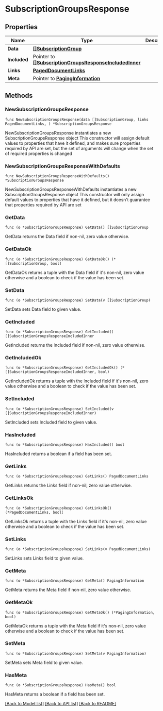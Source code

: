 # SubscriptionGroupsResponse

## Properties

Name | Type | Description | Notes
------------ | ------------- | ------------- | -------------
**Data** | [**[]SubscriptionGroup**](SubscriptionGroup.md) |  | 
**Included** | Pointer to [**[]SubscriptionGroupsResponseIncludedInner**](SubscriptionGroupsResponseIncludedInner.md) |  | [optional] 
**Links** | [**PagedDocumentLinks**](PagedDocumentLinks.md) |  | 
**Meta** | Pointer to [**PagingInformation**](PagingInformation.md) |  | [optional] 

## Methods

### NewSubscriptionGroupsResponse

`func NewSubscriptionGroupsResponse(data []SubscriptionGroup, links PagedDocumentLinks, ) *SubscriptionGroupsResponse`

NewSubscriptionGroupsResponse instantiates a new SubscriptionGroupsResponse object
This constructor will assign default values to properties that have it defined,
and makes sure properties required by API are set, but the set of arguments
will change when the set of required properties is changed

### NewSubscriptionGroupsResponseWithDefaults

`func NewSubscriptionGroupsResponseWithDefaults() *SubscriptionGroupsResponse`

NewSubscriptionGroupsResponseWithDefaults instantiates a new SubscriptionGroupsResponse object
This constructor will only assign default values to properties that have it defined,
but it doesn't guarantee that properties required by API are set

### GetData

`func (o *SubscriptionGroupsResponse) GetData() []SubscriptionGroup`

GetData returns the Data field if non-nil, zero value otherwise.

### GetDataOk

`func (o *SubscriptionGroupsResponse) GetDataOk() (*[]SubscriptionGroup, bool)`

GetDataOk returns a tuple with the Data field if it's non-nil, zero value otherwise
and a boolean to check if the value has been set.

### SetData

`func (o *SubscriptionGroupsResponse) SetData(v []SubscriptionGroup)`

SetData sets Data field to given value.


### GetIncluded

`func (o *SubscriptionGroupsResponse) GetIncluded() []SubscriptionGroupsResponseIncludedInner`

GetIncluded returns the Included field if non-nil, zero value otherwise.

### GetIncludedOk

`func (o *SubscriptionGroupsResponse) GetIncludedOk() (*[]SubscriptionGroupsResponseIncludedInner, bool)`

GetIncludedOk returns a tuple with the Included field if it's non-nil, zero value otherwise
and a boolean to check if the value has been set.

### SetIncluded

`func (o *SubscriptionGroupsResponse) SetIncluded(v []SubscriptionGroupsResponseIncludedInner)`

SetIncluded sets Included field to given value.

### HasIncluded

`func (o *SubscriptionGroupsResponse) HasIncluded() bool`

HasIncluded returns a boolean if a field has been set.

### GetLinks

`func (o *SubscriptionGroupsResponse) GetLinks() PagedDocumentLinks`

GetLinks returns the Links field if non-nil, zero value otherwise.

### GetLinksOk

`func (o *SubscriptionGroupsResponse) GetLinksOk() (*PagedDocumentLinks, bool)`

GetLinksOk returns a tuple with the Links field if it's non-nil, zero value otherwise
and a boolean to check if the value has been set.

### SetLinks

`func (o *SubscriptionGroupsResponse) SetLinks(v PagedDocumentLinks)`

SetLinks sets Links field to given value.


### GetMeta

`func (o *SubscriptionGroupsResponse) GetMeta() PagingInformation`

GetMeta returns the Meta field if non-nil, zero value otherwise.

### GetMetaOk

`func (o *SubscriptionGroupsResponse) GetMetaOk() (*PagingInformation, bool)`

GetMetaOk returns a tuple with the Meta field if it's non-nil, zero value otherwise
and a boolean to check if the value has been set.

### SetMeta

`func (o *SubscriptionGroupsResponse) SetMeta(v PagingInformation)`

SetMeta sets Meta field to given value.

### HasMeta

`func (o *SubscriptionGroupsResponse) HasMeta() bool`

HasMeta returns a boolean if a field has been set.


[[Back to Model list]](../README.md#documentation-for-models) [[Back to API list]](../README.md#documentation-for-api-endpoints) [[Back to README]](../README.md)


